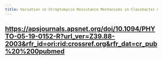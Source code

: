 ```yaml
---
title: Variation in Streptomycin Resistance Mechanisms in Clavibacter michiganensis
---
```


## https://apsjournals.apsnet.org/doi/10.1094/PHYTO-05-19-0152-R?url_ver=Z39.88-2003&rfr_id=ori:rid:crossref.org&rfr_dat=cr_pub%20%200pubmed
